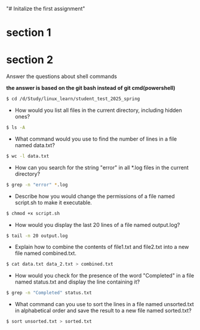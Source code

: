 "# Initalize the first assignment" 

# section 1

# section 2

Answer the questions about shell commands 

**the answer is based on the git bash instead of git cmd(powershell)**

```bash
$ cd /d/Study/linux_learn/student_test_2025_spring
```

- How would you list all files in the current directory, including hidden ones?

```bash
$ ls -A
```

- What command would you use to find the number of lines in a file named data.txt?

```bash
$ wc -l data.txt
```

- How can you search for the string "error" in all *.log files in the current directory?

```bash
$ grep -n "error" *.log
```

- Describe how you would change the permissions of a file named script.sh to make it executable.

```bash
$ chmod +x script.sh
```

- How would you display the last 20 lines of a file named output.log?

```bash
$ tail -n 20 output.log
```

- Explain how to combine the contents of file1.txt and file2.txt into a new file named combined.txt.

```bash
$ cat data.txt data_2.txt > combined.txt
```

- How would you check for the presence of the word "Completed" in a file named status.txt and display the line containing it?

```bash
$ grep -n "Completed" status.txt
```

- What command can you use to sort the lines in a file named unsorted.txt in alphabetical order and save the result to a new file named sorted.txt?

```bash
$ sort unsorted.txt > sorted.txt
```